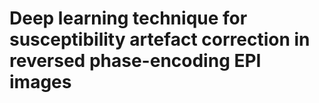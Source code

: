 # Deep learning technique for susceptibility artefact correction in reversed phase-encoding EPI images

